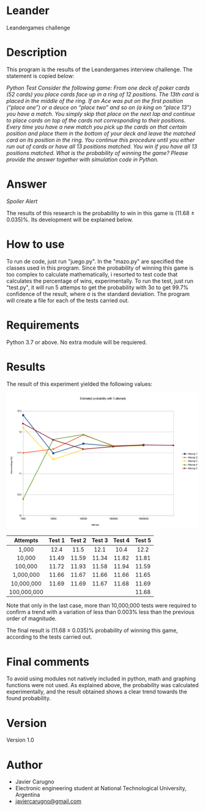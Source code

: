 # Leander
Leandergames challenge

# Description
This program is the results of the Leandergames interview challenge. The statement is copied below:

_Python Test
Consider the following game:
From one deck of poker cards (52 cards) you place cards face up in a ring of 12 positions. The 13th card is placed
in the middle of the ring. If an Ace was put on the first position (“place one”) or a deuce on “place two” and so
on (a king on “place 13”) you have a match. You simply skip that place on the next lap and continue to place
cards on top of the cards not corresponding to their positions.
Every time you have a new match you pick up the cards on that certain position and place them in the bottom of
your deck and leave the matched card on its position in the ring. You continue this procedure until you either
run out of cards or have all 13 positions matched.
You win if you have all 13 positions matched.
What is the probability of winning the game?
Please provide the answer together with simulation code in Python._

# Answer

_Spoiler Alert_

The results of this research is the probability to win in this game is (11.68 ± 0.035)%. Its development will be explained below. 

# How to use

To run de code, just run "juego.py". In the "mazo.py" are specified the classes used in this program. Since the probability of winning this game is too complex to calculate mathematically, i resorted to test code that calculates the percentage of wins, experimentally. To run the test, just run "test.py", it will run 5 attemps to get the probability with 3σ to get 99.7% confidence of the result, where σ is the standard deviation. The program will create a file for each of the tests carried out.

# Requirements

Python 3.7 or above. No extra module will be requiered.

# Results

The result of this experiment yielded the following values:

![Results obtained](Img/prob.png)

Attempts    | Test 1   |	 Test 2 	|  Test 3	  |  Test 4	  |  Test 5
:---------: | :------: | :--------: | :-------: | :-------: | :------: 
1,000       |	 12.4    |  	11.5    | 	 12.1   |	  10.4	  |   12.2
10,000      |  11.49	 |   11.59    |    11.34	|   11.82   | 	11.81
100,000     |  11.72	 |   11.93    |    11.58	|   11.94   | 	11.59
1,000,000   |  11.66	 |   11.67	  |    11.66	|   11.66	  |   11.65
10,000,000  |  11.69	 |   11.69    |    11.67	|   11.68	  |   11.69
100,000,000 |	         |            |           |           |   11.68

Note that only in the last case, more than 10,000,000 tests were required to confirm a trend with a variation of less than 0.003% less than the previous order of magnitude. 

The final result is (11.68 ± 0.035)% probability of winning this game, according to the tests carried out.

# Final comments

To avoid using modules not natively included in python, math and graphing functions were not used. As explained above, the probability was calculated experimentally, and the result obtained shows a clear trend towards the found probability.

# Version 

Version 1.0

# Author

* Javier Carugno
* Electronic engineering student at National Technological University, Argentina
* javiercarugno@gmail.com
